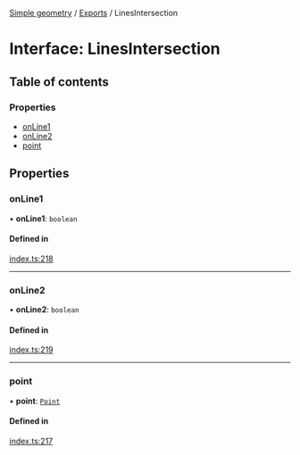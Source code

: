 [Simple geometry](../README.md) / [Exports](../modules.md) / LinesIntersection

# Interface: LinesIntersection

## Table of contents

### Properties

- [onLine1](LinesIntersection.md#online1)
- [onLine2](LinesIntersection.md#online2)
- [point](LinesIntersection.md#point)

## Properties

### onLine1

• **onLine1**: `boolean`

#### Defined in

[index.ts:218](https://github.com/RodionNikolaev/simple-geometry/blob/5e97052/src/index.ts#L218)

___

### onLine2

• **onLine2**: `boolean`

#### Defined in

[index.ts:219](https://github.com/RodionNikolaev/simple-geometry/blob/5e97052/src/index.ts#L219)

___

### point

• **point**: [`Point`](../classes/Point.md)

#### Defined in

[index.ts:217](https://github.com/RodionNikolaev/simple-geometry/blob/5e97052/src/index.ts#L217)
